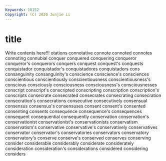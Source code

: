 ```yaml
---
Keywords: 18152
Copyright: (C) 2020 Junjie Li
---
```


# title

Write contents here!!!
otations 
connotative 
connote 
connoted 
connotes 
connoting 
connubial 
conquer 
conquered
conquering 
conqueror 
conqueror's 
conquerors 
conquers 
conquest 
conquest's 
conquests 
conquistador 
conquistador's
conquistadores 
conquistadors 
cons 
consanguinity 
consanguinity's 
conscience 
conscience's 
consciences 
conscientious 
conscientiously
conscientiousness 
conscientiousness's 
conscious 
consciously 
consciousness 
consciousness's 
consciousnesses 
conscript 
conscript's 
conscripted
conscripting 
conscription 
conscription's 
conscripts 
consecrate 
consecrated 
consecrates 
consecrating 
consecration 
consecration's
consecrations 
consecutive 
consecutively 
consensual 
consensus 
consensus's 
consensuses 
consent 
consent's 
consented
consenting 
consents 
consequence 
consequence's 
consequences 
consequent 
consequential 
consequently 
conservation 
conservation's
conservationist 
conservationist's 
conservationists 
conservatism 
conservatism's 
conservative 
conservative's 
conservatively 
conservatives 
conservator
conservator's 
conservatories 
conservators 
conservatory 
conservatory's 
conserve 
conserve's 
conserved 
conserves 
conserving
consider 
considerable 
considerably 
considerate 
considerately 
consideration 
consideration's 
considerations 
considered 
considering
considers 

